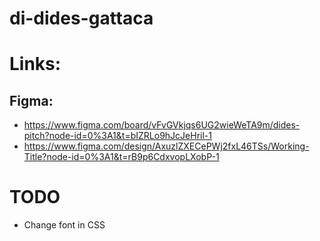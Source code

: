 # di-dides-gattaca

# Links:
## Figma:
- https://www.figma.com/board/vFvGVkjqs6UG2wieWeTA9m/dides-pitch?node-id=0%3A1&t=bIZRLo9hJcJeHril-1
- https://www.figma.com/design/AxuzlZXECePWj2fxL46TSs/Working-Title?node-id=0%3A1&t=rB9p6CdxvopLXobP-1


# TODO
- Change font in CSS